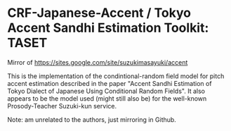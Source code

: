 # CRF-Japanese-Accent / Tokyo Accent Sandhi Estimation Toolkit: TASET

Mirror of https://sites.google.com/site/suzukimasayuki/accent

This is the implementation of the condintional-random field model for pitch accent estimation described in the paper "Accent Sandhi Estimation of Tokyo Dialect of Japanese Using
Conditional Random Fields". It also appears to be the model used (might still also be) for the well-known Prosody-Teacher Suzuki-kun service.

Note: am unrelated to the authors, just mirroring in Github.


